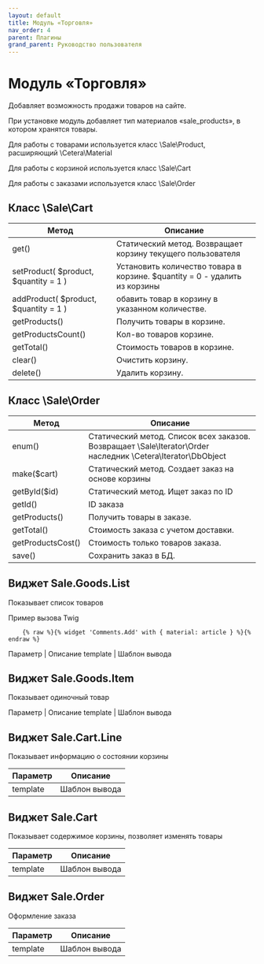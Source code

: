 ```yaml
---
layout: default
title: Модуль «Торговля»
nav_order: 4
parent: Плагины
grand_parent: Руководство пользователя
---
```


# Модуль «Торговля»

Добавляет возможность продажи товаров на сайте.

При установке модуль добавляет тип материалов «sale_products», в котором хранятся товары. 

Для работы с товарами используется класс \Sale\Product, расширяющий \Cetera\Material

Для работы с корзиной используется класс \Sale\Cart

Для работы с заказами используется класс \Sale\Order

## Класс \Sale\Cart

Метод | Описание
------|----------
get() | Статический метод. Возвращает корзину текущего пользователя
setProduct( $product, $quantity = 1 )| Установить количество товара в корзине. $quantity = 0 - удалить из корзины
addProduct( $product, $quantity = 1 ) | обавить товар в корзину в указанном количестве.
getProducts() | Получить товары в корзине.
getProductsCount() | Кол-во товаров корзине.
getTotal() | Стоимость товаров в корзине.
clear() | Очистить корзину.
delete() | Удалить корзину.

## Класс \Sale\Order

Метод | Описание
------|----------
enum() | Статический метод. Список всех заказов. Возвращает \Sale\Iterator\Order наследник \Cetera\Iterator\DbObject
make($cart) | Статический метод. Создает заказ на основе корзины
getById($id) | Статический метод. Ищет заказ по ID
getId() | ID заказа
getProducts() | Получить товары в заказе.
getTotal() | Стоимость заказа с учетом доставки.
getProductsCost() | Стоимость только товаров заказа.
save() | Сохранить заказ в БД.

## Виджет Sale.Goods.List

Показывает список товаров

Пример вызова Twig

```
	{% raw %}{% widget 'Comments.Add' with { material: article } %}{% endraw %}
```

Параметр | Описание
template | Шаблон вывода

## Виджет Sale.Goods.Item

Показывает одиночный товар

Параметр | Описание
template | Шаблон вывода

## Виджет Sale.Cart.Line

Показывает информацию о состоянии корзины

Параметр | Описание
---------|---------
template | Шаблон вывода

## Виджет Sale.Cart

Показывает содержимое корзины, позволяет изменять товары

Параметр | Описание
---------|-----------
template | Шаблон вывода

## Виджет Sale.Order

Оформление заказа

Параметр | Описание
---------|-----------
template | Шаблон вывода
